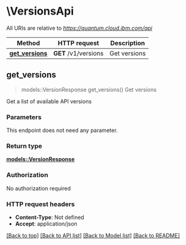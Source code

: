 # \VersionsApi

All URIs are relative to *https://quantum.cloud.ibm.com/api*

Method | HTTP request | Description
------------- | ------------- | -------------
[**get_versions**](VersionsApi.md#get_versions) | **GET** /v1/versions | Get versions



## get_versions

> models::VersionResponse get_versions()
Get versions

Get a list of available API versions

### Parameters

This endpoint does not need any parameter.

### Return type

[**models::VersionResponse**](VersionResponse.md)

### Authorization

No authorization required

### HTTP request headers

- **Content-Type**: Not defined
- **Accept**: application/json

[[Back to top]](#) [[Back to API list]](../README.md#documentation-for-api-endpoints) [[Back to Model list]](../README.md#documentation-for-models) [[Back to README]](../README.md)

